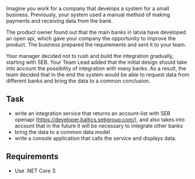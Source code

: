 Imagine you work for a company that develops a system for a small business. Previously, your system used a manual method of making payments and receiving data from the bank.

The product owner found out that the main banks in latvia have developed an open api, which gave your company the opportunity to improve the product. The business prepared the requirements and sent it to your team.

Your manager decided not to rush and build the integration gradually, starting with SEB. Your Team Lead added that the initial design should take into account the possibility of integration with many banks. As a result, the team decided that in the end the system would be able to request data from different banks and bring the data to a common conclusion.

## Task

- write an integration service that returns an account-list with SEB openapi (https://developer.baltics.sebgroup.com/), and also takes into account that in the future it will be necessary to integrate other banks
- bring the data to a common data model
- write a console application that calls the service and displays data.

## Requirements 
- Use .NET Core 3.
